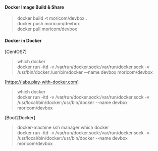 #### Docker Image Build & Share
> docker build -t moricom/devbox .  
> docker push moricom/devbox  
> docker pull moricom/devbox  

#### Docker in Docker
[CentOS7]  
> which docker  
> docker run -itd -v /var/run/docker.sock:/var/run/docker.sock -v /usr/bin/docker:/usr/bin/docker --name devbox moricom/devbox  

[https://labs.play-with-docker.com]  
> which docker  
> docker run -itd -v /var/run/docker.sock:/var/run/docker.sock -v /usr/local/bin/docker:/usr/bin/docker --name devbox moricom/devbox  

[Boot2Docker]  
> docker-machine ssh manager which docker  
> docker run -itd -v /var/run/docker.sock:/var/run/docker.sock -v /usr/local/bin/docker:/usr/bin/docker --name devbox moricom/devbox  